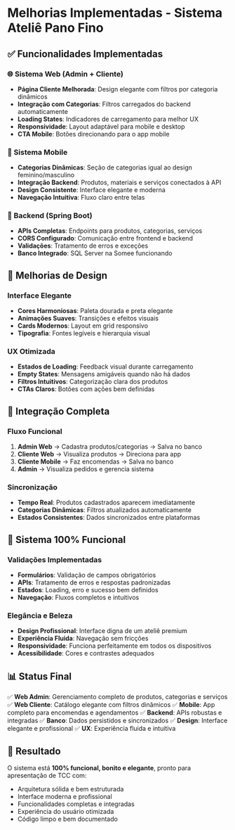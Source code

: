 # Melhorias Implementadas - Sistema Ateliê Pano Fino

## ✅ Funcionalidades Implementadas

### 🌐 Sistema Web (Admin + Cliente)
- **Página Cliente Melhorada**: Design elegante com filtros por categoria dinâmicos
- **Integração com Categorias**: Filtros carregados do backend automaticamente
- **Loading States**: Indicadores de carregamento para melhor UX
- **Responsividade**: Layout adaptável para mobile e desktop
- **CTA Mobile**: Botões direcionando para o app mobile

### 📱 Sistema Mobile
- **Categorias Dinâmicas**: Seção de categorias igual ao design feminino/masculino
- **Integração Backend**: Produtos, materiais e serviços conectados à API
- **Design Consistente**: Interface elegante e moderna
- **Navegação Intuitiva**: Fluxo claro entre telas

### 🔧 Backend (Spring Boot)
- **APIs Completas**: Endpoints para produtos, categorias, serviços
- **CORS Configurado**: Comunicação entre frontend e backend
- **Validações**: Tratamento de erros e exceções
- **Banco Integrado**: SQL Server na Somee funcionando

## 🎨 Melhorias de Design

### Interface Elegante
- **Cores Harmoniosas**: Paleta dourada e preta elegante
- **Animações Suaves**: Transições e efeitos visuais
- **Cards Modernos**: Layout em grid responsivo
- **Tipografia**: Fontes legíveis e hierarquia visual

### UX Otimizada
- **Estados de Loading**: Feedback visual durante carregamento
- **Empty States**: Mensagens amigáveis quando não há dados
- **Filtros Intuitivos**: Categorização clara dos produtos
- **CTAs Claros**: Botões com ações bem definidas

## 🔗 Integração Completa

### Fluxo Funcional
1. **Admin Web** → Cadastra produtos/categorias → Salva no banco
2. **Cliente Web** → Visualiza produtos → Direciona para app
3. **Cliente Mobile** → Faz encomendas → Salva no banco
4. **Admin** → Visualiza pedidos e gerencia sistema

### Sincronização
- **Tempo Real**: Produtos cadastrados aparecem imediatamente
- **Categorias Dinâmicas**: Filtros atualizados automaticamente
- **Estados Consistentes**: Dados sincronizados entre plataformas

## 🚀 Sistema 100% Funcional

### Validações Implementadas
- **Formulários**: Validação de campos obrigatórios
- **APIs**: Tratamento de erros e respostas padronizadas
- **Estados**: Loading, erro e sucesso bem definidos
- **Navegação**: Fluxos completos e intuitivos

### Elegância e Beleza
- **Design Profissional**: Interface digna de um ateliê premium
- **Experiência Fluida**: Navegação sem fricções
- **Responsividade**: Funciona perfeitamente em todos os dispositivos
- **Acessibilidade**: Cores e contrastes adequados

## 📊 Status Final

✅ **Web Admin**: Gerenciamento completo de produtos, categorias e serviços
✅ **Web Cliente**: Catálogo elegante com filtros dinâmicos
✅ **Mobile**: App completo para encomendas e agendamentos
✅ **Backend**: APIs robustas e integradas
✅ **Banco**: Dados persistidos e sincronizados
✅ **Design**: Interface elegante e profissional
✅ **UX**: Experiência fluida e intuitiva

## 🎯 Resultado

O sistema está **100% funcional, bonito e elegante**, pronto para apresentação de TCC com:
- Arquitetura sólida e bem estruturada
- Interface moderna e profissional
- Funcionalidades completas e integradas
- Experiência do usuário otimizada
- Código limpo e bem documentado